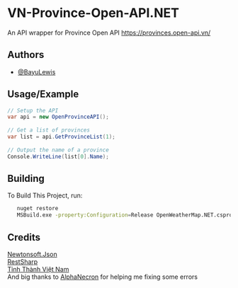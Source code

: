 

# VN-Province-Open-API.NET
An API wrapper for Province Open API https://provinces.open-api.vn/


## Authors

- [@BayuLewis](https://github.com/BayuLewis)

  
## Usage/Example

```csharp
// Setup the API  
var api = new OpenProvinceAPI();  
            
// Get a list of provinces  
var list = api.GetProvinceList(1);
            
// Output the name of a province
Console.WriteLine(list[0].Name);
```

## Building

To Build This Project, run:

```bash
   nuget restore
   MSBuild.exe -property:Configuration=Release OpenWeatherMap.NET.csproj
```

## Credits

[Newtonsoft.Json](https://www.newtonsoft.com/json)  
[RestSharp](https://restsharp.dev/)  
[Tỉnh Thành Việt Nam](https://provinces.open-api.vn/)  
And big thanks to [AlphaNecron](https://github.com/AlphaNecron) for helping me fixing some errors  
